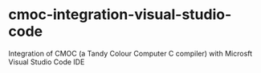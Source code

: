 # cmoc-integration-visual-studio-code
Integration of CMOC (a Tandy Colour Computer C compiler) with Microsft Visual Studio Code IDE
